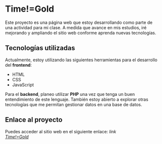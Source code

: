 # Time!=Gold

Este proyecto es una página web que estoy desarrollando como parte de una actividad para mi clase. A medida que avance en mis estudios, iré mejorando y ampliando el sitio web conforme aprenda nuevas tecnologías.

## Tecnologías utilizadas

Actualmente, estoy utilizando las siguientes herramientas para el desarrollo del **frontend**:

- HTML
- CSS
- JavaScript

Para el **backend**, planeo utilizar **PHP** una vez que tenga un buen entendimiento de este lenguaje. También estoy abierto a explorar otras tecnologías que me permitan gestionar datos en una base de datos.

## Enlace al proyecto

Puedes acceder al sitio web en el siguiente enlace: *link*  
*[Time!=Gold](https://tony-024.github.io/Proyecto-webpage-1/)*

